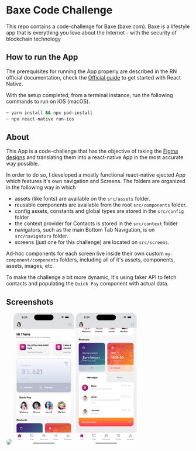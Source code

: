 # Baxe Code Challenge

This repo contains a code-challenge for Baxe (baxe.com). Baxe is a lifestyle app that is everything you love about the Internet - with the security of blockchain technology

## How to run the App

The prerequisites for running the App properly are described in the RN official documentation, check the [Official guide](https://reactnative.dev/docs/getting-started) to get started with React Native.

With the setup completed, from a terminal instance, run the following commands to run on iOS (macOS).

```bash
~ yarn install && npx pod-install
~ npx react-native run-ios
```

## About

This App is a code-challenge that has the objective of taking the [Figma designs](https://www.figma.com/file/EhDxvOBVUlFWEbhS3lwx8l/Home-Test) and translating them into a react-native App in the most accurate way possible. 

In order to do so, I developed a mostly functional react-native ejected App which features it's own navigation and Screens. The folders are organized in the following way in which 

- assets (like fonts) are available on the `src/assets` folder. 
- reusable components are available from the root `src/components` folder. 
- config assets, constants and global types are stored in the `src/config` folder
- the context provider for Contacts is stored in the `src/context` folder
- navigators, such as the main Bottom Tab Navigation, is on `src/navigators` folder.
- screens (just one for this challenge) are located on `src/screens`.

Ad-hoc components for each screen live inside their own custom `my-component/components` folders, including all of it's assets, components, assets, images, etc.

To make the challenge a bit more dynamic, It's using faker API to fetch contacts and populating the `Quick Pay` component with actual data.

## Screenshots


<img src="./screenshots/baxe_app_screenrecording.gif" width="33%" height="auto" style="border-radius: 15px;" />
<img src="./screenshots/baxe_app_screenshots_1.png" width="33%" height="auto" style="border-radius: 15px;" />
<img src="./screenshots/baxe_app_screenshots_2.png" width="33%" height="auto" style="border-radius: 15px;" />
